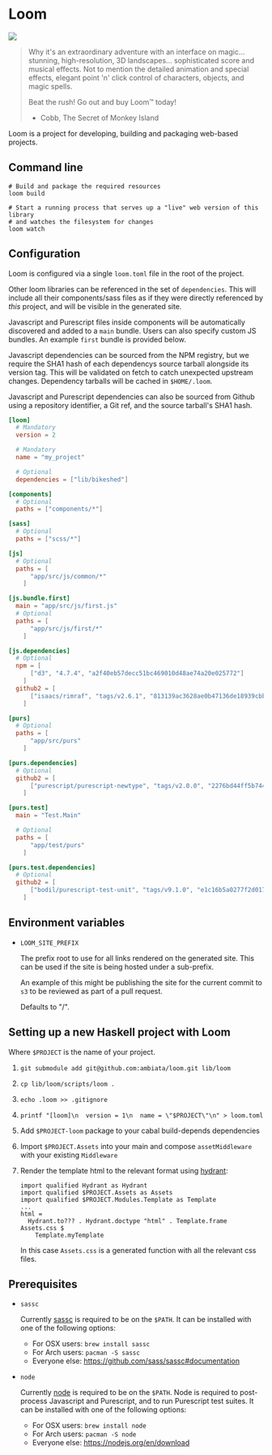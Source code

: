 Loom
====

![](https://cloud.githubusercontent.com/assets/355756/23049526/c99ade24-f510-11e6-851c-3e7902ed310c.jpg)

> Why it's an extraordinary adventure with an interface on
> magic... stunning, high-resolution, 3D landscapes... sophisticated
> score and musical effects. Not to mention the detailed animation and
> special effects, elegant point 'n' click control of characters,
> objects, and magic spells.
>
> Beat the rush! Go out and buy Loom™ today!
>
> - Cobb, The Secret of Monkey Island

Loom is a project for developing, building and packaging web-based projects.


## Command line

```
# Build and package the required resources
loom build

# Start a running process that serves up a "live" web version of this library
# and watches the filesystem for changes
loom watch
```


## Configuration

Loom is configured via a single `loom.toml` file in the root of the project.

Other loom libraries can be referenced in the set of `dependencies`.
This will include all their components/sass files as if they were directly referenced
by _this_ project, and will be visible in the generated site.

Javascript and Purescript files inside components will be
automatically discovered and added to a `main` bundle.
Users can also specify custom JS bundles. An example `first` bundle is
provided below.

Javascript dependencies can be sourced from the NPM registry, but we
require the SHA1 hash of each dependencys source tarball alongside its
version tag. This will be validated on fetch to catch unexpected
upstream changes. Dependency tarballs will be cached in `$HOME/.loom`.

Javascript and Purescript dependencies can also be sourced from Github
using a repository identifier, a Git ref, and the source tarball's
SHA1 hash.

```toml
[loom]
  # Mandatory
  version = 2

  # Mandatory
  name = "my_project"

  # Optional
  dependencies = ["lib/bikeshed"]

[components]
  # Optional
  paths = ["components/*"]

[sass]
  # Optional
  paths = ["scss/*"]

[js]
  # Optional
  paths = [
      "app/src/js/common/*"
    ]

[js.bundle.first]
  main = "app/src/js/first.js"
  # Optional
  paths = [
      "app/src/js/first/*"
    ]

[js.dependencies]
  # Optional
  npm = [
      ["d3", "4.7.4", "a2f40eb57decc51bc469010d48ae74a20e025772"]
    ]
  github2 = [
      ["isaacs/rimraf", "tags/v2.6.1", "813139ac3628ae0b47136de18939cbb623e21475"]
    ]

[purs]
  # Optional
  paths = [
      "app/src/purs"
    ]

[purs.dependencies]
  # Optional
  github2 = [
      ["purescript/purescript-newtype", "tags/v2.0.0", "2276bd44ff5b7440c455839833c69f40cc8d8616"]
    ]

[purs.test]
  main = "Test.Main"

  # Optional
  paths = [
      "app/test/purs"
    ]

[purs.test.dependencies]
  # Optional
  github2 = [
      ["bodil/purescript-test-unit", "tags/v9.1.0", "e1c16b5a0277f2d017c2279ba1dc2f42be36fc33"]
    ]
```


## Environment variables

- `LOOM_SITE_PREFIX`

  The prefix root to use for all links rendered on the generated site.
  This can be used if the site is being hosted under a sub-prefix.

  An example of this might be publishing the site for the current commit
  to `s3` to be reviewed as part of a pull request.

  Defaults to "/".


## Setting up a new Haskell project with Loom

Where `$PROJECT` is the name of your project.

1. `git submodule add git@github.com:ambiata/loom.git lib/loom`
2. `cp lib/loom/scripts/loom .`
3. `echo .loom >> .gitignore`
4. `printf "[loom]\n  version = 1\n  name = \"$PROJECT\"\n" > loom.toml`
5. Add `$PROJECT-loom` package to your cabal build-depends dependencies
6. Import `$PROJECT.Assets` into your main and compose `assetMiddleware` with your existing `Middleware`
7. Render the template html to the relevant format using
   [hydrant](http://haddock.engineering.ambiata.com/hoogle/package/ambiata-hydrant/Hydrant.html):

   ```
   import qualified Hydrant as Hydrant
   import qualified $PROJECT.Assets as Assets
   import qualified $PROJECT.Modules.Template as Template
   ...
   html =
     Hydrant.to??? . Hydrant.doctype "html" . Template.frame Assets.css $
       Template.myTemplate
   ```

   In this case `Assets.css` is a generated function with all the relevant css files.


## Prerequisites

- `sassc`

  Currently [sassc](https://github.com/sass/sassc) is required to be
  on the `$PATH`.
  It can be installed with one of the following options:

  - For OSX users: `brew install sassc`
  - For Arch users: `pacman -S sassc`
  - Everyone else: https://github.com/sass/sassc#documentation

- `node`

  Currently [node](https://nodejs.org) is required to be on the `$PATH`.
  Node is required to post-process Javascript and Purescript, and to
  run Purescript test suites. It can be installed with one of the
  following options:

  - For OSX users: `brew install node`
  - For Arch users: `pacman -S node`
  - Everyone else: https://nodejs.org/en/download
